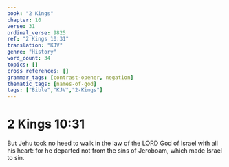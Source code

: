 ```yaml
---
book: "2 Kings"
chapter: 10
verse: 31
ordinal_verse: 9825
ref: "2 Kings 10:31"
translation: "KJV"
genre: "History"
word_count: 34
topics: []
cross_references: []
grammar_tags: [contrast-opener, negation]
thematic_tags: [names-of-god]
tags: ["Bible","KJV","2-Kings"]
---
```


# 2 Kings 10:31

But Jehu took no heed to walk in the law of the LORD God of Israel with all his heart: for he departed not from the sins of Jeroboam, which made Israel to sin.
